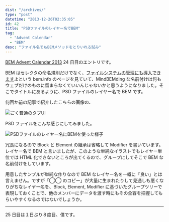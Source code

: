 ```yaml
---
dist: "/archives/"
type: "post"
datetime: "2013-12-26T02:35:05"
id: 42
title: "PSDファイルのレイヤー名でBEM"
tag:
  - "Advent Calendar"
  - "BEM"
desc: "ファイル名でもBEMメソッドをとりいれる試み"
---
```


[BEM Advent Calendar 2013](http://www.adventar.org/calendars/61) 24 日目のエントリです。

BEM はセレクタの命名規則だけでなく、[ファイルシステムの管理にも導入できます](http://bem.info/method/filesystem/)よという bem.info のページを見ていて、MindBEMding な名前付けは何もウェブだけのものに留まらなくていいんじゃないかと思うようになりました。そこでタイトルにあるように、PSD ファイルのレイヤー名で BEM です。

何回か前の記事で紹介したこちらの画像の、

![ごく普通のタブUI](/image/multiple-tabs/01.webp)

PSD ファイルをこんな感じにしてみました。

![PSDファイルのレイヤー名にBEMを使った様子](/image/bem-layer-psd/01.webp)

冗長になるので Block と Element の継承は省略して Modifier を書いています。レイヤー名で BEM と言いましたが、このような単純なイラストでもレイヤー単位では HTML 化できないところが出てくるので、グループにしてそこで BEM な名前付けをしています。

用意したサンプルが単純な作りなので BEM なレイヤー名を一概に「良い」とは言えません。ですが「◯◯ のコピー」が大量に生まれたりして見通しも悪くなりがちなレイヤー名を、Block, Element, Modifier に基づいたグループツリーで表現しておくことで、他のメンバーにデータを渡す時にもその全容を把握してもらいやすくなるのではないでしょうか。

---

25 日目は１日ぶり８度目、僕です。
